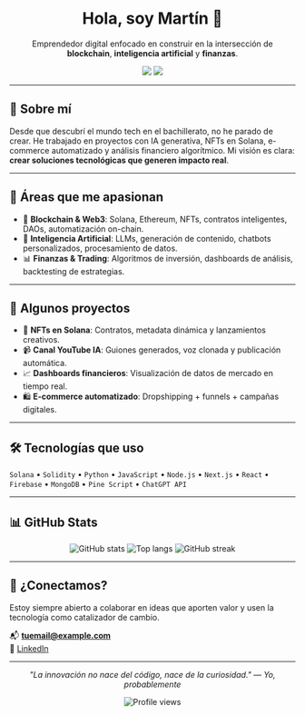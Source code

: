 <h1 align="center">Hola, soy Martín 👋</h1>
<p align="center">
  Emprendedor digital enfocado en construir en la intersección de <strong>blockchain</strong>, <strong>inteligencia artificial</strong> y <strong>finanzas</strong>.
</p>

<p align="center">
  <a href="https://www.linkedin.com/in/martinpcs/"><img src="https://img.shields.io/badge/LinkedIn-%230077B5.svg?style=flat&logo=linkedin&logoColor=white" /></a>
  <a href="mailto:martinperezcss@gmail.com"><img src="https://img.shields.io/badge/Email-%23D14836.svg?style=flat&logo=gmail&logoColor=white" /></a>
</p>

---

## 🚀 Sobre mí

Desde que descubrí el mundo tech en el bachillerato, no he parado de crear. He trabajado en proyectos con IA generativa, NFTs en Solana, e-commerce automatizado y análisis financiero algorítmico. Mi visión es clara: **crear soluciones tecnológicas que generen impacto real**.

---

## 🧩 Áreas que me apasionan

- 🔗 **Blockchain & Web3**: Solana, Ethereum, NFTs, contratos inteligentes, DAOs, automatización on-chain.
- 🤖 **Inteligencia Artificial**: LLMs, generación de contenido, chatbots personalizados, procesamiento de datos.
- 📊 **Finanzas & Trading**: Algoritmos de inversión, dashboards de análisis, backtesting de estrategias.

---

## 🧪 Algunos proyectos

- 🎨 **NFTs en Solana**: Contratos, metadata dinámica y lanzamientos creativos.
- 📹 **Canal YouTube IA**: Guiones generados, voz clonada y publicación automática.
- 📈 **Dashboards financieros**: Visualización de datos de mercado en tiempo real.
- 🛍️ **E-commerce automatizado**: Dropshipping + funnels + campañas digitales.

---

## 🛠️ Tecnologías que uso

`Solana` • `Solidity` • `Python` • `JavaScript` • `Node.js` • `Next.js` • `React` • `Firebase` • `MongoDB` • `Pine Script` • `ChatGPT API`

---

## 📊 GitHub Stats

<p align="center">
  <img src="https://github-readme-stats.vercel.app/api?username=martinperezcss&show_icons=true&theme=tokyonight" alt="GitHub stats" />
  <img src="https://github-readme-stats.vercel.app/api/top-langs/?username=martinperezcss&layout=compact&theme=tokyonight" alt="Top langs" />
  <img src="https://github-readme-streak-stats.herokuapp.com/?user=martinperezcss&theme=tokyonight" alt="GitHub streak" />
</p>

---

## 🤝 ¿Conectamos?

Estoy siempre abierto a colaborar en ideas que aporten valor y usen la tecnología como catalizador de cambio.

📬 **tuemail@example.com**  
🔗 [LinkedIn](https://www.linkedin.com/in/martinpcs)

---

<p align="center">
  <i>"La innovación no nace del código, nace de la curiosidad." — Yo, probablemente</i>
</p>

<p align="center">
  <img src="https://komarev.com/ghpvc/?username=martinperezcss&label=Vistas+al+perfil&color=blue&style=flat" alt="Profile views" />
</p>
